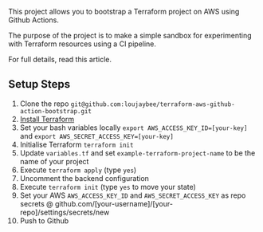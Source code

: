 
This project allows you to bootstrap a Terraform project on AWS using Github Actions.

The purpose of the project is to make a simple sandbox for experimenting with Terraform resources using a CI pipeline.

For full details, read this article.

## Setup Steps

1. Clone the repo `git@github.com:loujaybee/terraform-aws-github-action-bootstrap.git`
2. [Install Terraform](https://www.terraform.io/downloads.html)
3. Set your bash variables locally `export AWS_ACCESS_KEY_ID=[your-key]` and `export AWS_SECRET_ACCESS_KEY=[your-key]`
4. Initialise Terraform `terraform init`
5. Update `variables.tf` and set `example-terraform-project-name` to be the name of your project
6. Execute `terraform apply` (type `yes`)
7. Uncomment the backend configuration
8. Execute `terraform init` (type `yes` to move your state)
3. Set your AWS `AWS_ACCESS_KEY_ID` and `AWS_SECRET_ACCESS_KEY` as repo secrets @ github.com/[your-username]/[your-repo]/settings/secrets/new
4. Push to Github
